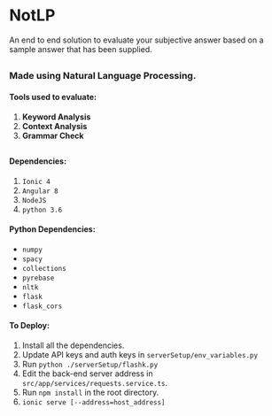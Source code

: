 # NotLP
An end to end solution to evaluate your subjective answer based on a sample answer that has been supplied.

## 
### Made using Natural Language Processing.

#### Tools used to evaluate:
1. **Keyword Analysis**
2. **Context Analysis**
3. **Grammar Check**
## 

#### Dependencies:
1. `Ionic 4`
2. `Angular 8`
3. `NodeJS`
4. `python 3.6`

#### Python Dependencies:
* `numpy`
* `spacy`
* `collections`
* `pyrebase`
* `nltk`
* `flask`
* `flask_cors`

#### To Deploy:
1. Install all the dependencies.
2. Update API keys and auth keys in `serverSetup/env_variables.py`
3. Run `python ./serverSetup/flashk.py`
4. Edit the back-end server address in `src/app/services/requests.service.ts`.
5. Run `npm install` in the root directory.
6. `ionic serve [--address=host_address]`

